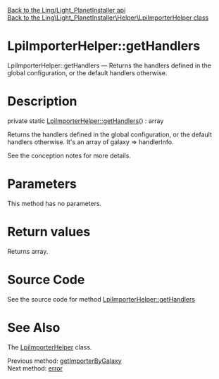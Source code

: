 [Back to the Ling/Light_PlanetInstaller api](https://github.com/lingtalfi/Light_PlanetInstaller/blob/master/doc/api/Ling/Light_PlanetInstaller.md)<br>
[Back to the Ling\Light_PlanetInstaller\Helper\LpiImporterHelper class](https://github.com/lingtalfi/Light_PlanetInstaller/blob/master/doc/api/Ling/Light_PlanetInstaller/Helper/LpiImporterHelper.md)


LpiImporterHelper::getHandlers
================



LpiImporterHelper::getHandlers — Returns the handlers defined in the global configuration, or the default handlers otherwise.




Description
================


private static [LpiImporterHelper::getHandlers](https://github.com/lingtalfi/Light_PlanetInstaller/blob/master/doc/api/Ling/Light_PlanetInstaller/Helper/LpiImporterHelper/getHandlers.md)() : array




Returns the handlers defined in the global configuration, or the default handlers otherwise.
It's an array of galaxy => handlerInfo.

See the conception notes for more details.




Parameters
================

This method has no parameters.


Return values
================

Returns array.








Source Code
===========
See the source code for method [LpiImporterHelper::getHandlers](https://github.com/lingtalfi/Light_PlanetInstaller/blob/master/Helper/LpiImporterHelper.php#L74-L83)


See Also
================

The [LpiImporterHelper](https://github.com/lingtalfi/Light_PlanetInstaller/blob/master/doc/api/Ling/Light_PlanetInstaller/Helper/LpiImporterHelper.md) class.

Previous method: [getImporterByGalaxy](https://github.com/lingtalfi/Light_PlanetInstaller/blob/master/doc/api/Ling/Light_PlanetInstaller/Helper/LpiImporterHelper/getImporterByGalaxy.md)<br>Next method: [error](https://github.com/lingtalfi/Light_PlanetInstaller/blob/master/doc/api/Ling/Light_PlanetInstaller/Helper/LpiImporterHelper/error.md)<br>

